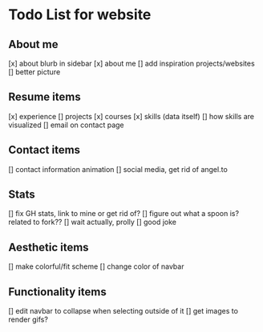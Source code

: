 # Todo List for website

## About me

[x] about blurb in sidebar
[x] about me
[] add inspiration projects/websites
[] better picture

## Resume items

[x] experience
[] projects
[x] courses
[x] skills (data itself)
[] how skills are visualized
[] email on contact page

## Contact items

[] contact information animation
[] social media, get rid of angel.to

## Stats

[] fix GH stats, link to mine or get rid of?
[] figure out what a spoon is? related to fork??
[] wait actually, prolly
[] good joke

## Aesthetic items

[] make colorful/fit scheme
[] change color of navbar

## Functionality items

[] edit navbar to collapse when selecting outside of it
[] get images to render gifs?
